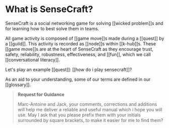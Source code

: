 # What is SenseCraft?

SenseCraft is a social networking game for solving [[wicked problem]]s and for learning how to best solve them in teams.

All game activity is composed of [[game move]]s made during a [[quest]] by a [[guild]]. This activity is recorded as [[node]]s within [[k-hub]]s. These [[game move]]s are at the heart of SenseCraft as they encourage trust, safety, reliability, robustness, effectiveness, and [[fun]], which we call [[conversational literacy]].

Let's play an example [[quest]]: [[how do i play sensecraft]]?

As an aid to your understanding, some of our terms are defined in our [[glossary]].

> **Request for Guidance**
> 
> Marc-Antoine and Jack, your comments, corrections and additions will help me deliver a reliable and useful manual which i hope you will use. May I ask that you please prefix them with your initials surrounded by square brackets, to make it easier for me to find them?
